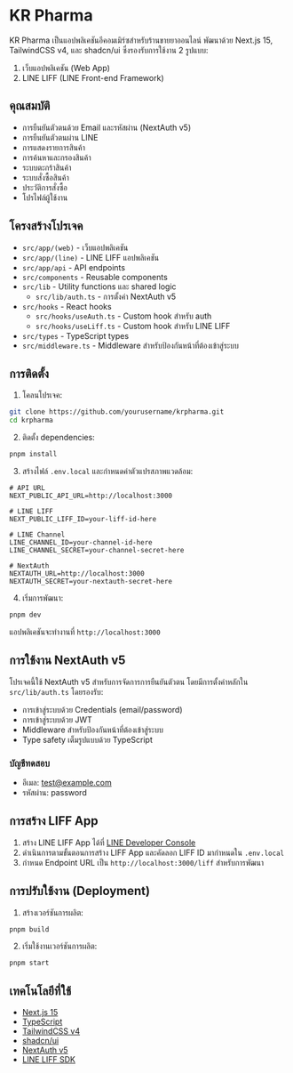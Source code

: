 # KR Pharma

KR Pharma เป็นแอปพลิเคชันอีคอมเมิร์ซสำหรับร้านขายยาออนไลน์ พัฒนาด้วย Next.js 15, TailwindCSS v4, และ shadcn/ui ซึ่งรองรับการใช้งาน 2 รูปแบบ:

1. เว็บแอปพลิเคชัน (Web App)
2. LINE LIFF (LINE Front-end Framework)

## คุณสมบัติ

- การยืนยันตัวตนด้วย Email และรหัสผ่าน (NextAuth v5)
- การยืนยันตัวตนผ่าน LINE
- การแสดงรายการสินค้า
- การค้นหาและกรองสินค้า
- ระบบตะกร้าสินค้า
- ระบบสั่งซื้อสินค้า
- ประวัติการสั่งซื้อ
- โปรไฟล์ผู้ใช้งาน

## โครงสร้างโปรเจค

- `src/app/(web)` - เว็บแอปพลิเคชัน
- `src/app/(line)` - LINE LIFF แอปพลิเคชัน
- `src/app/api` - API endpoints
- `src/components` - Reusable components
- `src/lib` - Utility functions และ shared logic
  - `src/lib/auth.ts` - การตั้งค่า NextAuth v5
- `src/hooks` - React hooks
  - `src/hooks/useAuth.ts` - Custom hook สำหรับ auth
  - `src/hooks/useLiff.ts` - Custom hook สำหรับ LINE LIFF
- `src/types` - TypeScript types
- `src/middleware.ts` - Middleware สำหรับป้องกันหน้าที่ต้องเข้าสู่ระบบ

## การติดตั้ง

1. โคลนโปรเจค:

```bash
git clone https://github.com/yourusername/krpharma.git
cd krpharma
```

2. ติดตั้ง dependencies:

```bash
pnpm install
```

3. สร้างไฟล์ `.env.local` และกำหนดค่าตัวแปรสภาพแวดล้อม:

```
# API URL
NEXT_PUBLIC_API_URL=http://localhost:3000

# LINE LIFF
NEXT_PUBLIC_LIFF_ID=your-liff-id-here

# LINE Channel
LINE_CHANNEL_ID=your-channel-id-here
LINE_CHANNEL_SECRET=your-channel-secret-here

# NextAuth
NEXTAUTH_URL=http://localhost:3000
NEXTAUTH_SECRET=your-nextauth-secret-here
```

4. เริ่มการพัฒนา:

```bash
pnpm dev
```

แอปพลิเคชันจะทำงานที่ `http://localhost:3000`

## การใช้งาน NextAuth v5

โปรเจคนี้ใช้ NextAuth v5 สำหรับการจัดการการยืนยันตัวตน โดยมีการตั้งค่าหลักใน `src/lib/auth.ts` โดยรองรับ:

- การเข้าสู่ระบบด้วย Credentials (email/password)
- การเข้าสู่ระบบด้วย JWT
- Middleware สำหรับป้องกันหน้าที่ต้องเข้าสู่ระบบ
- Type safety เต็มรูปแบบด้วย TypeScript

### บัญชีทดสอบ

- อีเมล: test@example.com
- รหัสผ่าน: password

## การสร้าง LIFF App

1. สร้าง LINE LIFF App ได้ที่ [LINE Developer Console](https://developers.line.biz/)
2. ดำเนินการตามขั้นตอนการสร้าง LIFF App และคัดลอก LIFF ID มากำหนดใน `.env.local`
3. กำหนด Endpoint URL เป็น `http://localhost:3000/liff` สำหรับการพัฒนา

## การปรับใช้งาน (Deployment)

1. สร้างเวอร์ชันการผลิต:

```bash
pnpm build
```

2. เริ่มใช้งานเวอร์ชันการผลิต:

```bash
pnpm start
```

## เทคโนโลยีที่ใช้

- [Next.js 15](https://nextjs.org/)
- [TypeScript](https://www.typescriptlang.org/)
- [TailwindCSS v4](https://tailwindcss.com/)
- [shadcn/ui](https://ui.shadcn.com/)
- [NextAuth v5](https://next-auth.js.org/)
- [LINE LIFF SDK](https://developers.line.biz/en/docs/liff/)
